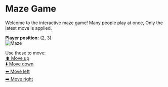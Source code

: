 # Maze Game  
Welcome to the interactive maze game! Many people play at once, Only the latest move is applied.

**Player position:** (2, 3)  
![Maze](https://github-maze-game.vercel.app/images/pos_2_3.png?t=1760728976936)

Use these to move:  
[⬆️ Move up](https://github-maze-game.vercel.app/move/2_3_w)  
[⬇️ Move down](https://github-maze-game.vercel.app/move/2_3_s)  
[⬅️ Move left](https://github-maze-game.vercel.app/move/2_3_a)  
[➡️ Move right](https://github-maze-game.vercel.app/move/2_3_d)
